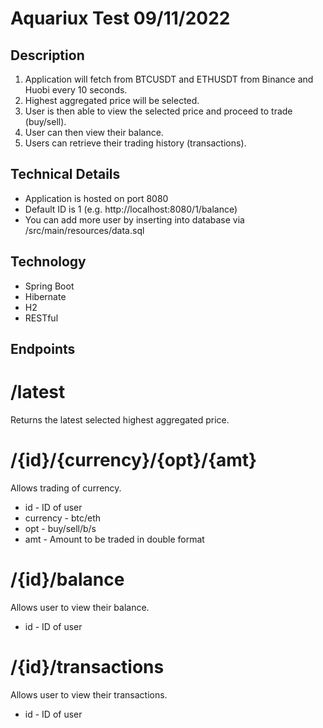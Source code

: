 # Aquariux Test 09/11/2022

## Description
1. Application will fetch from BTCUSDT and ETHUSDT from Binance and Huobi every 10 seconds.
2. Highest aggregated price will be selected.
3. User is then able to view the selected price and proceed to trade (buy/sell).
4. User can then view their balance.
5. Users can retrieve their trading history (transactions).

## Technical Details
- Application is hosted on port 8080
- Default ID is 1 (e.g. http://localhost:8080/1/balance)
- You can add more user by inserting into database via /src/main/resources/data.sql

## Technology

- Spring Boot
- Hibernate
- H2
- RESTful

## Endpoints
# /latest
Returns the latest selected highest aggregated price.

# /{id}/{currency}/{opt}/{amt}
Allows trading of currency.
- id - ID of user
- currency - btc/eth
- opt - buy/sell/b/s
- amt - Amount to be traded in double format

# /{id}/balance
Allows user to view their balance.
- id - ID of user

# /{id}/transactions
Allows user to view their transactions.
- id - ID of user